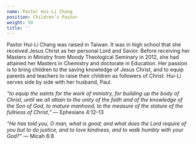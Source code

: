 ```yaml
---
name: Pastor Hui-Li Chang
position: Children’s Pastor
weight: 50
title: ''
---
```


Pastor Hui-Li Chang was raised in Taiwan. It was in high school that she received Jesus Christ as her personal Lord and Savior. Before receiving her Masters in Ministry from Moody Theological Seminary in 2012, she had attained her Masters in Chemistry and doctorate in Education. Her passion is to bring children to the saving knowledge of Jesus Christ, and to equip parents and teachers to raise their children as followers of Christ. Hui-Li serves side by side with her husband, Paul.

*“to equip the saints for the work of ministry, for building up the body of Christ, until we all attain to the unity of the faith and of the knowledge of the Son of God, to mature manhood, to the measure of the stature of the fullness of Christ,”*
— Ephesians 4:12–13

*“He has told you, O man, what is good; and what does the Lord require of you but to do justice, and to love kindness, and to walk humbly with your God?”*
— Micah 6:8
